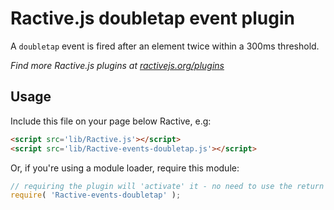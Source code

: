 Ractive.js doubletap event plugin
===========================

A `doubletap` event is fired after an element twice within a 300ms threshold.

*Find more Ractive.js plugins at [ractivejs.org/plugins](http://ractivejs.org/plugins)*

Usage
-----

Include this file on your page below Ractive, e.g:

```html
<script src='lib/Ractive.js'></script>
<script src='lib/Ractive-events-doubletap.js'></script>
```

Or, if you're using a module loader, require this module:

```js
// requiring the plugin will 'activate' it - no need to use the return value
require( 'Ractive-events-doubletap' );
```



